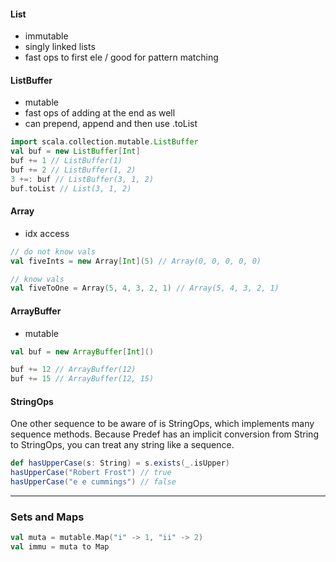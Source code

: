 #### List
- immutable
- singly linked lists
- fast ops to first ele / good for pattern matching

#### ListBuffer
- mutable
- fast ops of adding at the end as well
- can prepend, append and then use .toList
```scala
import scala.collection.mutable.ListBuffer
val buf = new ListBuffer[Int]
buf += 1 // ListBuffer(1)
buf += 2 // ListBuffer(1, 2)
3 +=: buf // ListBuffer(3, 1, 2)
buf.toList // List(3, 1, 2)
```

#### Array
- idx access
```scala
// do not know vals
val fiveInts = new Array[Int](5) // Array(0, 0, 0, 0, 0)

// know vals
val fiveToOne = Array(5, 4, 3, 2, 1) // Array(5, 4, 3, 2, 1)
```

#### ArrayBuffer
- mutable
```scala
val buf = new ArrayBuffer[Int]()

buf += 12 // ArrayBuffer(12)
buf += 15 // ArrayBuffer(12, 15)
```

#### StringOps
One other sequence to be aware of is StringOps, which implements many
sequence methods. Because Predef has an implicit conversion from String
to StringOps, you can treat any string like a sequence.
```scala
def hasUpperCase(s: String) = s.exists(_.isUpper)
hasUpperCase("Robert Frost") // true
hasUpperCase("e e cummings") // false
```

<hr/>

### Sets and Maps

```scala
val muta = mutable.Map("i" -> 1, "ii" -> 2)
val immu = muta to Map
```